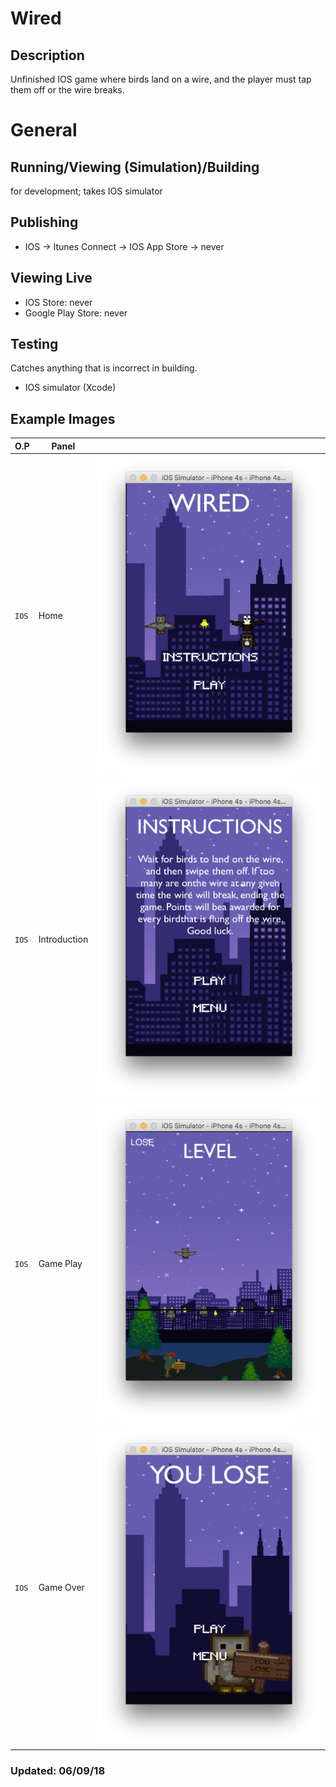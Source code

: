 # Wired
## Description
Unfinished IOS game where birds land on a wire, and the player must tap them off or the wire breaks.

# General
## Running/Viewing (Simulation)/Building
for development; takes IOS simulator

## Publishing
- IOS -> Itunes Connect -> IOS App Store -> never

## Viewing Live
- IOS Store: never
- Google Play Store: never

## Testing
Catches anything that is incorrect in building.
- IOS simulator (Xcode)

## Example Images
| O.P | Panel | |
| --- | --- | --- |
| `IOS` | Home | ![Wired-preview-page](./public/images/preview_images/old-xcode-images/Wired-preview.png) |
| `IOS` | Introduction | ![Wired-preview-page](./public/images/preview_images/old-xcode-images/Wired-instructions-preview.png) |
| `IOS` | Game Play | ![Wired-game-page](./public/images/preview_images/old-xcode-images/Wired-game-preview.png) |
| `IOS` | Game Over | ![Wired-preview-page](./public/images/preview_images/old-xcode-images/Wired-lose-preview.png) |

### Updated: 06/09/18
